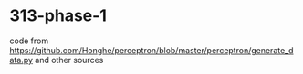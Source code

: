 # 313-phase-1

code from https://github.com/Honghe/perceptron/blob/master/perceptron/generate_data.py and other sources 
